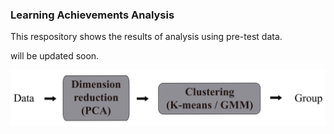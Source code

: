 ### Learning Achievements Analysis
This respository shows the results of analysis using pre-test data.

will be updated soon.


![blockdiagram](/figure/blockdiagram.jpg)
